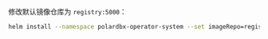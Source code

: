 修改默认镜像仓库为 `registry:5000`：

```bash
helm install --namespace polardbx-operator-system --set imageRepo=registry:5000 polardbx-operator polardbx/polardbx-operator
```

